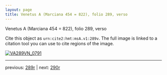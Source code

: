 ```yaml
---
layout: page
title: Venetus A (Marciana 454 = 822), folio 289, verso
---
```


Venetus A (Marciana 454 = 822), folio 289, verso

Cite this object as `urn:cite2:hmt:msA.v1:289v`.  The full image is linked to a citation tool you can use to cite regions of the image.

[![VA289VN_0791](http://www.homermultitext.org/iipsrv?IIIF=/project/homer/pyramidal/deepzoom/hmt/vaimg/2017a/VA289VN_0791.tif/full/800,/0/default.jpg)](http://www.homermultitext.org/ict2/?urn=urn:cite2:hmt:vaimg.2017a:VA289VN_0791) 

---

previous:  [289r](../289r/) | next: [290r](../290r/)
